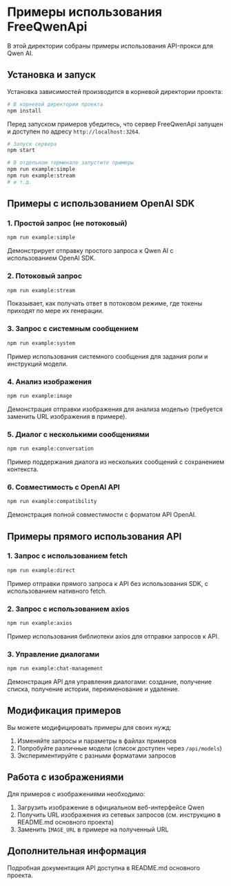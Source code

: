 # Примеры использования FreeQwenApi

В этой директории собраны примеры использования API-прокси для Qwen AI.

## Установка и запуск

Установка зависимостей производится в корневой директории проекта:

```bash
# В корневой директории проекта
npm install
```

Перед запуском примеров убедитесь, что сервер FreeQwenApi запущен и доступен по адресу `http://localhost:3264`.

```bash
# Запуск сервера
npm start

# В отдельном терминале запустите примеры
npm run example:simple
npm run example:stream
# и т.д.
```

## Примеры с использованием OpenAI SDK

### 1. Простой запрос (не потоковый)

```bash
npm run example:simple
```

Демонстрирует отправку простого запроса к Qwen AI с использованием OpenAI SDK.

### 2. Потоковый запрос

```bash
npm run example:stream
```

Показывает, как получать ответ в потоковом режиме, где токены приходят по мере их генерации.

### 3. Запрос с системным сообщением

```bash
npm run example:system
```

Пример использования системного сообщения для задания роли и инструкций модели.

### 4. Анализ изображения

```bash
npm run example:image
```

Демонстрация отправки изображения для анализа моделью (требуется заменить URL изображения в примере).

### 5. Диалог с несколькими сообщениями

```bash
npm run example:conversation
```

Пример поддержания диалога из нескольких сообщений с сохранением контекста.

### 6. Совместимость с OpenAI API

```bash
npm run example:compatibility
```

Демонстрация полной совместимости с форматом API OpenAI.

## Примеры прямого использования API

### 1. Запрос с использованием fetch

```bash
npm run example:direct
```

Пример отправки прямого запроса к API без использования SDK, с использованием нативного fetch.

### 2. Запрос с использованием axios

```bash
npm run example:axios
```

Пример использования библиотеки axios для отправки запросов к API.

### 3. Управление диалогами

```bash
npm run example:chat-management
```

Демонстрация API для управления диалогами: создание, получение списка, получение истории, переименование и удаление.

## Модификация примеров

Вы можете модифицировать примеры для своих нужд:

1. Изменяйте запросы и параметры в файлах примеров
2. Попробуйте различные модели (список доступен через `/api/models`)
3. Экспериментируйте с разными форматами запросов

## Работа с изображениями

Для примеров с изображениями необходимо:

1. Загрузить изображение в официальном веб-интерфейсе Qwen
2. Получить URL изображения из сетевых запросов (см. инструкцию в README.md основного проекта)
3. Заменить `IMAGE_URL` в примере на полученный URL

## Дополнительная информация

Подробная документация API доступна в README.md основного проекта. 